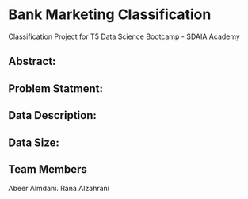 # Bank Marketing Classification
Classification Project for T5 Data Science Bootcamp - SDAIA Academy


## Abstract:

## Problem Statment:

## Data Description:

## Data Size:

## Team Members
Abeer Almdani. Rana Alzahrani 

